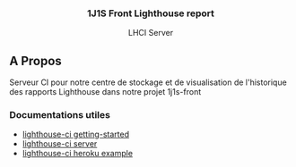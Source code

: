 <div id="top"></div>

<div align="center">

<h3 align="center">1J1S Front Lighthouse report</h3>

  <p align="center">
    LHCI Server
  </p>
</div>

## A Propos

 Serveur CI pour notre centre de stockage et de visualisation de l'historique des rapports Lighthouse dans notre projet 1j1s-front


### Documentations utiles

* [lighthouse-ci getting-started](https://github.com/GoogleChrome/lighthouse-ci/blob/main/docs/getting-started.md#the-lighthouse-ci-server)
* [lighthouse-ci server](https://github.com/GoogleChrome/lighthouse-ci/blob/main/docs/server.md)
* [lighthouse-ci heroku example](https://github.com/GoogleChrome/lighthouse-ci/blob/main/docs/recipes/heroku-server/README.md)

